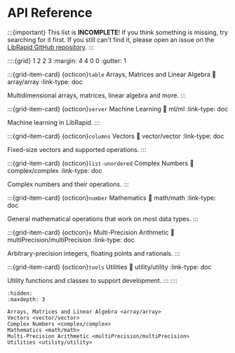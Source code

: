 # API Reference

:::{important}
This list is **INCOMPLETE**! If you think something is missing, try searching for it first. If you still
can't find it, please open an issue on the [LibRapid GitHub repository](https://github.com/LibRapid/LibRapid/issues).
:::

::::{grid} 1 2 2 3
:margin: 4 4 0 0
:gutter: 1

:::{grid-item-card} {octicon}`table` Arrays, Matrices and Linear Algebra
:link: array/array
:link-type: doc

Multidimensional arrays, matrices, linear algebra and more.
:::

:::{grid-item-card} {octicon}`server` Machine Learning
:link: ml/ml
:link-type: doc

Machine learning in LibRapid.
:::

:::{grid-item-card} {octicon}`columns` Vectors
:link: vector/vector
:link-type: doc

Fixed-size vectors and supported operations.
:::

:::{grid-item-card} {octicon}`list-unordered` Complex Numbers
:link: complex/complex
:link-type: doc

Complex numbers and their operations.
:::

:::{grid-item-card} {octicon}`number` Mathematics
:link: math/math
:link-type: doc

General mathematical operations that work on most data types.
:::

:::{grid-item-card} {octicon}`x` Multi-Precision Arithmetic
:link: multiPrecision/multiPrecision
:link-type: doc

Arbitrary-precision integers, floating points and rationals.
:::

:::{grid-item-card} {octicon}`tools` Utilities
:link: utility/utility
:link-type: doc

Utility functions and classes to support development.
:::
::::

```{toctree}
:hidden:
:maxdepth: 3

Arrays, Matrices and Linear Algebra <array/array>
Vectors <vector/vector>
Complex Numbers <complex/complex>
Mathematics <math/math>
Multi-Precision Arithmetic <multiPrecision/multiPrecision>
Utilities <utility/utility>
```
